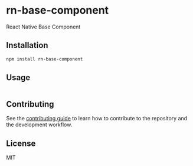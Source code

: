 # rn-base-component

React Native Base Component

## Installation

```sh
npm install rn-base-component
```

## Usage

```js

```

## Contributing

See the [contributing guide](CONTRIBUTING.md) to learn how to contribute to the repository and the development workflow.

## License

MIT
